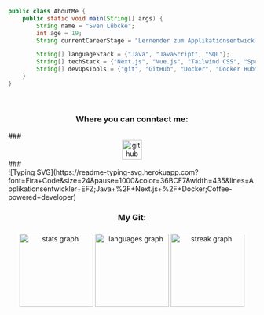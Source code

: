 
``` java
public class AboutMe {
    public static void main(String[] args) {
        String name = "Sven Lübcke";
        int age = 19;
        String currentCareerStage = "Lernender zum Applikationsentwickler mit BM im 3. Jahr der IMS";

        String[] languageStack = {"Java", "JavaScript", "SQL"};
        String[] techStack = {"Next.js", "Vue.js", "Tailwind CSS", "Spring Boot", "Supabase"};
        String[] devOpsTools = {"git", "GitHub", "Docker", "Docker Hub", "Postman", "JetBrains IDEs", "ChatGPT", "Claude"};
    }
}
```

<br clear="both">

<h3 align="center">Where you can conntact me:</h3>
###
<br clear="both">
<div align="center">
  <img src="https://cdn.jsdelivr.net/gh/devicons/devicon/icons/github/github-original.svg" height="40" alt="github logo"  />
</div>
###

<br clear="both">
![Typing SVG](https://readme-typing-svg.herokuapp.com?font=Fira+Code&size=24&pause=1000&color=36BCF7&width=435&lines=Applikationsentwickler+EFZ;Java+%2F+Next.js+%2F+Docker;Coffee-powered+developer)



<h3 align="center">My Git:</h3>

###

<div align="center">
  <img src="https://github-readme-stats.vercel.app/api?username=klionCH&hide_title=false&hide_rank=false&show_icons=true&include_all_commits=true&count_private=true&disable_animations=false&theme=dracula&locale=en&hide_border=false&order=1" height="150" alt="stats graph"  />
  <img src="https://github-readme-stats.vercel.app/api/top-langs?username=klionCH&locale=en&hide_title=false&layout=compact&card_width=320&langs_count=5&theme=dracula&hide_border=false&order=2" height="150" alt="languages graph"  />
  <img src="https://streak-stats.demolab.com?user=klionCH&locale=en&mode=daily&theme=dracula&hide_border=false&border_radius=5&order=3" height="150" alt="streak graph"  />
</div>

###

<br clear="both">

###
